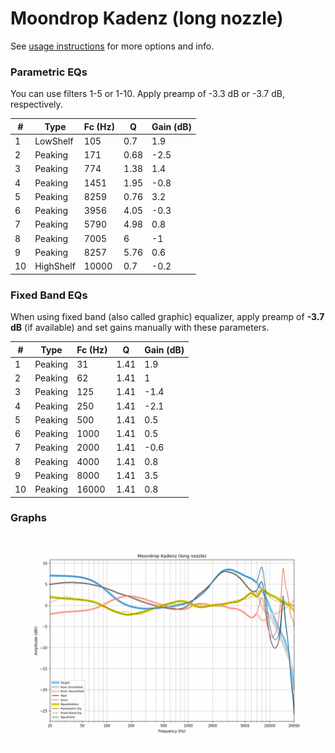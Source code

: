# Moondrop Kadenz (long nozzle)
See [usage instructions](https://github.com/jaakkopasanen/AutoEq#usage) for more options and info.

### Parametric EQs
You can use filters 1-5 or 1-10. Apply preamp of -3.3 dB or -3.7 dB, respectively.

|   # | Type      |   Fc (Hz) |    Q |   Gain (dB) |
|-----|-----------|-----------|------|-------------|
|   1 | LowShelf  |       105 | 0.7  |         1.9 |
|   2 | Peaking   |       171 | 0.68 |        -2.5 |
|   3 | Peaking   |       774 | 1.38 |         1.4 |
|   4 | Peaking   |      1451 | 1.95 |        -0.8 |
|   5 | Peaking   |      8259 | 0.76 |         3.2 |
|   6 | Peaking   |      3956 | 4.05 |        -0.3 |
|   7 | Peaking   |      5790 | 4.98 |         0.8 |
|   8 | Peaking   |      7005 | 6    |        -1   |
|   9 | Peaking   |      8257 | 5.76 |         0.6 |
|  10 | HighShelf |     10000 | 0.7  |        -0.2 |

### Fixed Band EQs
When using fixed band (also called graphic) equalizer, apply preamp of **-3.7 dB** (if available) and set gains manually with these parameters.

|   # | Type    |   Fc (Hz) |    Q |   Gain (dB) |
|-----|---------|-----------|------|-------------|
|   1 | Peaking |        31 | 1.41 |         1.9 |
|   2 | Peaking |        62 | 1.41 |         1   |
|   3 | Peaking |       125 | 1.41 |        -1.4 |
|   4 | Peaking |       250 | 1.41 |        -2.1 |
|   5 | Peaking |       500 | 1.41 |         0.5 |
|   6 | Peaking |      1000 | 1.41 |         0.5 |
|   7 | Peaking |      2000 | 1.41 |        -0.6 |
|   8 | Peaking |      4000 | 1.41 |         0.8 |
|   9 | Peaking |      8000 | 1.41 |         3.5 |
|  10 | Peaking |     16000 | 1.41 |         0.8 |

### Graphs
![](./Moondrop%20Kadenz%20(long%20nozzle).png)

